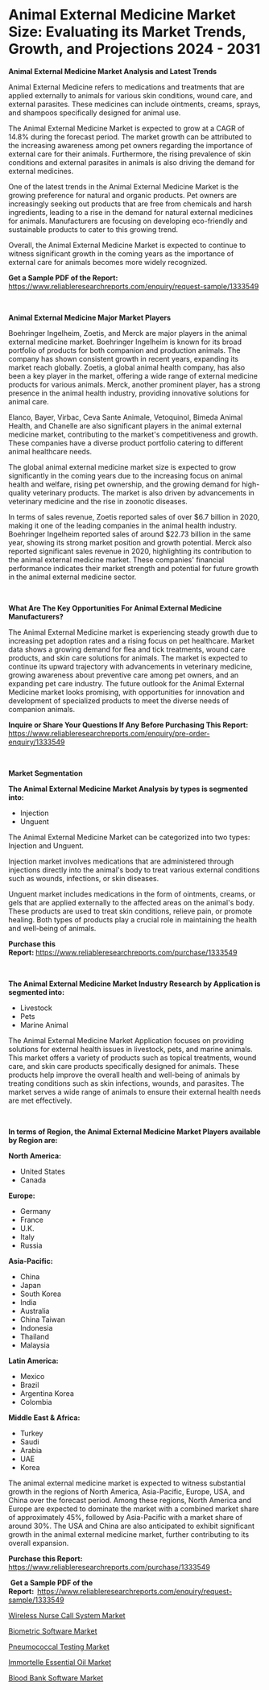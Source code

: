<p><h1>Animal External Medicine Market Size: Evaluating its Market Trends, Growth, and Projections 2024 - 2031</h1></p><p><strong>Animal External Medicine Market Analysis and Latest Trends</strong></p>
<p><p>Animal External Medicine refers to medications and treatments that are applied externally to animals for various skin conditions, wound care, and external parasites. These medicines can include ointments, creams, sprays, and shampoos specifically designed for animal use.</p><p>The Animal External Medicine Market is expected to grow at a CAGR of 14.8% during the forecast period. The market growth can be attributed to the increasing awareness among pet owners regarding the importance of external care for their animals. Furthermore, the rising prevalence of skin conditions and external parasites in animals is also driving the demand for external medicines.</p><p>One of the latest trends in the Animal External Medicine Market is the growing preference for natural and organic products. Pet owners are increasingly seeking out products that are free from chemicals and harsh ingredients, leading to a rise in the demand for natural external medicines for animals. Manufacturers are focusing on developing eco-friendly and sustainable products to cater to this growing trend.</p><p>Overall, the Animal External Medicine Market is expected to continue to witness significant growth in the coming years as the importance of external care for animals becomes more widely recognized.</p></p>
<p><strong>Get a Sample PDF of the Report:&nbsp;</strong> <a href="https://www.reliableresearchreports.com/enquiry/request-sample/1333549">https://www.reliableresearchreports.com/enquiry/request-sample/1333549</a></p>
<p>&nbsp;</p>
<p><strong>Animal External Medicine Major Market Players</strong></p>
<p><p>Boehringer Ingelheim, Zoetis, and Merck are major players in the animal external medicine market. Boehringer Ingelheim is known for its broad portfolio of products for both companion and production animals. The company has shown consistent growth in recent years, expanding its market reach globally. Zoetis, a global animal health company, has also been a key player in the market, offering a wide range of external medicine products for various animals. Merck, another prominent player, has a strong presence in the animal health industry, providing innovative solutions for animal care.</p><p>Elanco, Bayer, Virbac, Ceva Sante Animale, Vetoquinol, Bimeda Animal Health, and Chanelle are also significant players in the animal external medicine market, contributing to the market's competitiveness and growth. These companies have a diverse product portfolio catering to different animal healthcare needs.</p><p>The global animal external medicine market size is expected to grow significantly in the coming years due to the increasing focus on animal health and welfare, rising pet ownership, and the growing demand for high-quality veterinary products. The market is also driven by advancements in veterinary medicine and the rise in zoonotic diseases.</p><p>In terms of sales revenue, Zoetis reported sales of over $6.7 billion in 2020, making it one of the leading companies in the animal health industry. Boehringer Ingelheim reported sales of around $22.73 billion in the same year, showing its strong market position and growth potential. Merck also reported significant sales revenue in 2020, highlighting its contribution to the animal external medicine market. These companies' financial performance indicates their market strength and potential for future growth in the animal external medicine sector.</p></p>
<p>&nbsp;</p>
<p><strong>What Are The Key Opportunities For Animal External Medicine Manufacturers?</strong></p>
<p><p>The Animal External Medicine market is experiencing steady growth due to increasing pet adoption rates and a rising focus on pet healthcare. Market data shows a growing demand for flea and tick treatments, wound care products, and skin care solutions for animals. The market is expected to continue its upward trajectory with advancements in veterinary medicine, growing awareness about preventive care among pet owners, and an expanding pet care industry. The future outlook for the Animal External Medicine market looks promising, with opportunities for innovation and development of specialized products to meet the diverse needs of companion animals.</p></p>
<p><strong>Inquire or Share Your Questions If Any Before Purchasing This Report:</strong> <a href="https://www.reliableresearchreports.com/enquiry/pre-order-enquiry/1333549">https://www.reliableresearchreports.com/enquiry/pre-order-enquiry/1333549</a></p>
<p>&nbsp;</p>
<p><strong>Market Segmentation</strong></p>
<p><strong>The Animal External Medicine Market Analysis by types is segmented into:</strong></p>
<p><ul><li>Injection</li><li>Unguent</li></ul></p>
<p><p>The Animal External Medicine Market can be categorized into two types: Injection and Unguent. </p><p>Injection market involves medications that are administered through injections directly into the animal's body to treat various external conditions such as wounds, infections, or skin diseases. </p><p>Unguent market includes medications in the form of ointments, creams, or gels that are applied externally to the affected areas on the animal's body. These products are used to treat skin conditions, relieve pain, or promote healing. Both types of products play a crucial role in maintaining the health and well-being of animals.</p></p>
<p><strong>Purchase this Report:&nbsp;</strong><a href="https://www.reliableresearchreports.com/purchase/1333549">https://www.reliableresearchreports.com/purchase/1333549</a></p>
<p>&nbsp;</p>
<p><strong>The Animal External Medicine Market Industry Research by Application is segmented into:</strong></p>
<p><ul><li>Livestock</li><li>Pets</li><li>Marine Animal</li></ul></p>
<p><p>The Animal External Medicine Market Application focuses on providing solutions for external health issues in livestock, pets, and marine animals. This market offers a variety of products such as topical treatments, wound care, and skin care products specifically designed for animals. These products help improve the overall health and well-being of animals by treating conditions such as skin infections, wounds, and parasites. The market serves a wide range of animals to ensure their external health needs are met effectively.</p></p>
<p>&nbsp;</p>
<p><strong>In terms of Region, the Animal External Medicine Market Players available by Region are:</strong></p>
<p>
    <p> <strong> North America: </strong>
        <ul>
            <li>United States</li>
            <li>Canada</li>
        </ul>
        </p> 
    <p> <strong> Europe: </strong>
        <ul>
            <li>Germany</li>
            <li>France</li>
            <li>U.K.</li>
            <li>Italy</li>
            <li>Russia</li>
        </ul>
        </p> 
    <p> <strong> Asia-Pacific: </strong>
        <ul>
            <li>China</li>
            <li>Japan</li>
            <li>South Korea</li>
            <li>India</li>
            <li>Australia</li>
            <li>China Taiwan</li>
            <li>Indonesia</li>
            <li>Thailand</li>
            <li>Malaysia</li>
        </ul>
        </p> 
    <p> <strong> Latin America: </strong>
        <ul>
            <li>Mexico</li>
            <li>Brazil</li>
            <li>Argentina Korea</li>
            <li>Colombia</li>
        </ul>
        </p> 
    <p> <strong> Middle East & Africa: </strong>
        <ul>
            <li>Turkey</li>
            <li>Saudi</li>
            <li>Arabia</li>
            <li>UAE</li>
            <li>Korea</li>
        </ul>
    </p>
    </p>
<p><p>The animal external medicine market is expected to witness substantial growth in the regions of North America, Asia-Pacific, Europe, USA, and China over the forecast period. Among these regions, North America and Europe are expected to dominate the market with a combined market share of approximately 45%, followed by Asia-Pacific with a market share of around 30%. The USA and China are also anticipated to exhibit significant growth in the animal external medicine market, further contributing to its overall expansion.</p></p>
<p><strong>Purchase this Report: </strong><a href="https://www.reliableresearchreports.com/purchase/1333549">https://www.reliableresearchreports.com/purchase/1333549</a></p>
<p>&nbsp;<strong>Get a Sample PDF of the Report:&nbsp;&nbsp;</strong><a href="https://www.reliableresearchreports.com/enquiry/request-sample/1333549">https://www.reliableresearchreports.com/enquiry/request-sample/1333549</a></p>
<p><strong></strong></p>
<p><p><a href="https://medium.com/@vrahul.reportprime/wireless-nurse-call-system-market-exploring-market-share-market-trends-and-future-growth-04bdb2a42ac8">Wireless Nurse Call System Market</a></p><p><a href="https://medium.com/@vrahul.reportprime/biometric-software-market-insight-market-trends-growth-forecasted-from-2024-to-2031-1353bfbed320">Biometric Software Market</a></p><p><a href="https://medium.com/@chiragreportprime1/decoding-pneumococcal-testing-market-metrics-market-share-trends-and-growth-patterns-a8fa02b2d89b">Pneumococcal Testing Market</a></p><p><a href="https://medium.com/@avaalsop666/immortelle-essential-oil-market-comprehensive-assessment-by-type-application-and-geography-da75d51d4ca3">Immortelle Essential Oil Market</a></p><p><a href="https://medium.com/@chiragreportprime1/analyzing-blood-bank-software-market-global-industry-perspective-and-forecast-2024-to-2031-ee3a65a4964f">Blood Bank Software Market</a></p></p>
